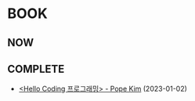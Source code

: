 # BOOK

## NOW

## COMPLETE
- [<Hello Coding 프로그래밍> - Pope Kim](http://www.yes24.com/Product/Goods/57560258) (2023-01-02)
